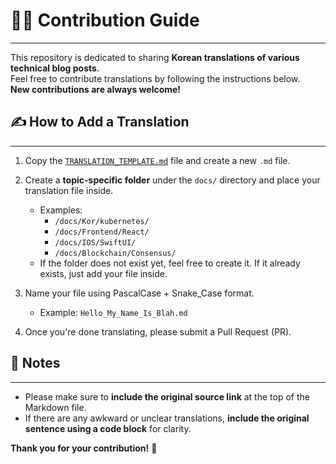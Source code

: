# 🧑‍💻 Contribution Guide

---
This repository is dedicated to sharing **Korean translations of various technical blog posts**.  
Feel free to contribute translations by following the instructions below.  
**New contributions are always welcome!**

## ✍️ How to Add a Translation

---

1. Copy the [`TRANSLATION_TEMPLATE.md`](../TRANSLATION_TEMPLATE.md) file and create a new `.md`
   file.

2. Create a **topic-specific folder** under the `docs/` directory and place your translation file
   inside.
    - Examples:
        - `/docs/Kor/kubernetes/`
        - `/docs/Frontend/React/`
        - `/docs/IOS/SwiftUI/`
        - `/docs/Blockchain/Consensus/`
    - If the folder does not exist yet, feel free to create it. If it already exists, just add your
      file inside.

3. Name your file using PascalCase + Snake_Case format.
    - Example: `Hello_My_Name_Is_Blah.md`

4. Once you're done translating, please submit a Pull Request (PR).

## 🔖 Notes

---

- Please make sure to **include the original source link** at the top of the Markdown file.
- If there are any awkward or unclear translations, **include the original sentence using a code
  block** for clarity.

**Thank you for your contribution!** 🙏
